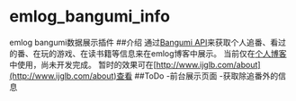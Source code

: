 # emlog_bangumi_info
emlog bangumi数据展示插件 
##介绍
通过[Bangumi API](https://github.com/bangumi/api)来获取个人追番、看过的番、在玩的游戏、在读书籍等信息来在emlog博客中展示。 
当前仅在[个人博客](http://www.ijglb.com/ "极光萝卜")中使用，尚未开发完成。 
暂时的效果可在[http://www.ijglb.com/about](http://www.ijglb.com/about)查看 
##ToDo
-前台展示页面 
-获取除追番外的信息 